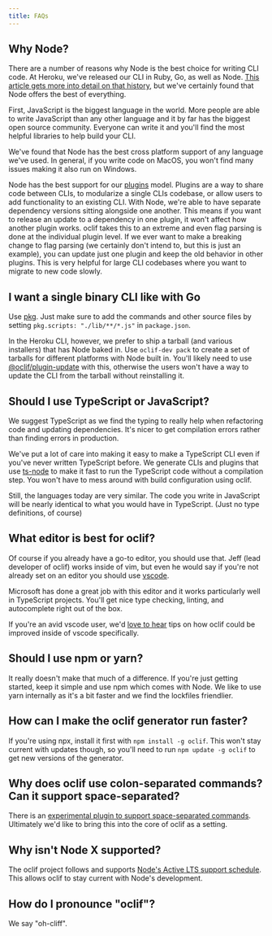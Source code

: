 ```yaml
---
title: FAQs
---
```


## Why Node?

There are a number of reasons why Node is the best choice for writing CLI code. At Heroku, we've released our CLI in Ruby, Go, as well as Node. [This article gets more into detail on that history](https://blog.heroku.com/evolution-of-heroku-cli-2008-2017), but we've certainly found that Node offers the best of everything.

First, JavaScript is the biggest language in the world. More people are able to write JavaScript than any other language and it by far has the biggest open source community. Everyone can write it and you'll find the most helpful libraries to help build your CLI.

We've found that Node has the best cross platform support of any language we've used. In general, if you write code on MacOS, you won't find many issues making it also run on Windows.

Node has the best support for our [plugins](plugins.md) model. Plugins are a way to share code between CLIs, to modularize a single CLIs codebase, or allow users to add functionality to an existing CLI. With Node, we're able to have separate dependency versions sitting alongside one another. This means if you want to release an update to a dependency in one plugin, it won't affect how another plugin works. oclif takes this to an extreme and even flag parsing is done at the individual plugin level. If we ever want to make a breaking change to flag parsing (we certainly don't intend to, but this is just an example), you can update just one plugin and keep the old behavior in other plugins. This is very helpful for large CLI codebases where you want to migrate to new code slowly.

## I want a single binary CLI like with Go

Use [pkg](https://github.com/zeit/pkg). Just make sure to add the commands and other source files by setting `pkg.scripts: "./lib/**/*.js"` in `package.json`.

In the Heroku CLI, however, we prefer to ship a tarball (and various installers) that has Node baked in. Use `oclif-dev pack` to create a set of tarballs for different platforms with Node built in. You'll likely need to use [@oclif/plugin-update](https://github.com/oclif/plugin-update) with this, otherwise the users won't have a way to update the CLI from the tarball without reinstalling it.

## Should I use TypeScript or JavaScript?

We suggest TypeScript as we find the typing to really help when refactoring code and updating dependencies. It's nicer to get compilation errors rather than finding errors in production.

We've put a lot of care into making it easy to make a TypeScript CLI even if you've never written TypeScript before. We generate CLIs and plugins that use [ts-node](https://github.com/TypeStrong/ts-node) to make it fast to run the TypeScript code without a compilation step. You won't have to mess around with build configuration using oclif.

Still, the languages today are very similar. The code you write in JavaScript will be nearly identical to what you would have in TypeScript. (Just no type definitions, of course)

## What editor is best for oclif?

Of course if you already have a go-to editor, you should use that. Jeff (lead developer of oclif) works inside of vim, but even he would say if you're not already set on an editor you should use [vscode](https://code.visualstudio.com).

Microsoft has done a great job with this editor and it works particularly well in TypeScript projects. You'll get nice type checking, linting, and autocomplete right out of the box.

If you're an avid vscode user, we'd [love to hear](https://spectrum.chat/oclif) tips on how oclif could be improved inside of vscode specifically.

## Should I use npm or yarn?

It really doesn't make that much of a difference. If you're just getting started, keep it simple and use npm which comes with Node. We like to use yarn internally as it's a bit faster and we find the lockfiles friendlier.

## How can I make the oclif generator run faster?

If you're using npx, install it first with `npm install -g oclif`. This won't stay current with updates though, so you'll need to run `npm update -g oclif` to get new versions of the generator.

## Why does oclif use colon-separated commands? Can it support space-separated?

There is an [experimental plugin to support space-separated commands](https://github.com/RasPhilCo/oclif-plugin-spaced-commands). Ultimately we'd like to bring this into the core of oclif as a setting.

## Why isn't Node X supported?

The oclif project follows and supports [Node's Active LTS support schedule](https://nodejs.org/en/about/releases/). This allows oclif to stay current with Node's development.

## How do I pronounce "oclif"?

We say "oh-cliff".
